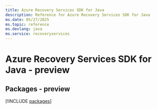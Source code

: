 ```yaml
---
title: Azure Recovery Services SDK for Java
description: Reference for Azure Recovery Services SDK for Java
ms.date: 05/27/2025
ms.topic: reference
ms.devlang: java
ms.service: recoveryservices
---
```

# Azure Recovery Services SDK for Java - preview
## Packages - preview
[!INCLUDE [packages](recovery-services-index.md)]